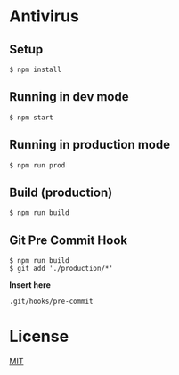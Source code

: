 # Antivirus

## Setup

```
$ npm install
```

## Running in dev mode

```
$ npm start
```

## Running in production mode

```
$ npm run prod
```

## Build (production)

```
$ npm run build
```

## Git Pre Commit Hook
```
$ npm run build
$ git add './production/*'
```
**Insert here**
```
.git/hooks/pre-commit
```

# License

[MIT](License.md)
